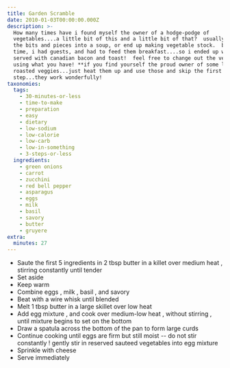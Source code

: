 ```yaml
---
title: Garden Scramble
date: 2010-01-03T00:00:00.000Z
description: >-
  How many times have i found myself the owner of a hodge-podge of
  vegetables....a little bit of this and a little bit of that?  usually i throw
  the bits and pieces into a soup, or end up making vegetable stock.  but this
  time, i had guests, and had to feed them breakfast....so i ended up with this,
  served with canadian bacon and toast!  feel free to change out the veggies,
  using what you have! **if you find yourself the proud owner of some leftover
  roasted veggies...just heat them up and use those and skip the first
  step...they work wonderfully!
taxonomies:
  tags:
    - 30-minutes-or-less
    - time-to-make
    - preparation
    - easy
    - dietary
    - low-sodium
    - low-calorie
    - low-carb
    - low-in-something
    - 3-steps-or-less
  ingredients:
    - green onions
    - carrot
    - zucchini
    - red bell pepper
    - asparagus
    - eggs
    - milk
    - basil
    - savory
    - butter
    - gruyere
extra:
  minutes: 27
---
```

 - Saute the first 5 ingredients in 2 tbsp butter in a killet over medium heat , stirring constantly until tender
 - Set aside
 - Keep warm
 - Combine eggs , milk , basil , and savory
 - Beat with a wire whisk until blended
 - Melt 1 tbsp butter in a large skillet over low heat
 - Add egg mixture , and cook over medium-low heat , without stirring , until mixture begins to set on the bottom
 - Draw a spatula across the bottom of the pan to form large curds
 - Continue cooking until eggs are firm but still moist -- do not stir constantly ! gently stir in reserved sauteed vegetables into egg mixture
 - Sprinkle with cheese
 - Serve immediately
